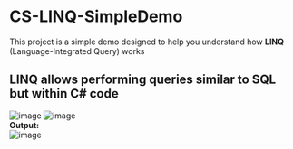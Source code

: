 # CS-LINQ-SimpleDemo
This project is a simple demo designed to help you understand how <b>LINQ</b> (Language-Integrated Query) works

## LINQ allows performing queries similar to SQL but within C# code
![image](https://github.com/OscarChavez99/CS-LINQ-SimpleDemo/assets/80979314/6fb460b3-e17a-49c8-a63a-a3a820ac18a5)
![image](https://github.com/OscarChavez99/CS-LINQ-SimpleDemo/assets/80979314/2ac54782-5be8-4a99-9d7d-6001b7ec9b39)
<br><b>Output:</b><br>
![image](https://github.com/OscarChavez99/CS-LINQ-SimpleDemo/assets/80979314/bc5db522-11e8-4ea1-9f2e-6b87da102a04)
